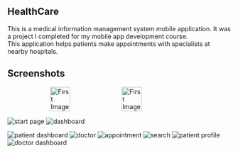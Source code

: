 ## HealthCare
This is a medical information management system mobile application. It was a project I completed for my mobile app development course. This application helps patients make appointments with specialists at nearby hospitals.

## Screenshots

<div style="display: flex; justify-content: center;">
    <img src="https://i.ibb.co/VJFxS5x/start-page.jpg" alt="First Image" style="width: 30%; padding-right: 2%;">
    <img src="https://i.ibb.co/xGCpzMY/dashboard.jpg" alt="First Image" style="width: 30%;">
</div>



![start page](https://i.ibb.co/VJFxS5x/start-page.jpg)
![dashboard](https://i.ibb.co/xGCpzMY/dashboard.jpg)



![patient dashboard](https://ibb.co/XD8stzc)
![doctor](https://ibb.co/0Cy1ykb)
![appointment](https://ibb.co/YD1RLbH)
![search](https://ibb.co/WpsCSYN)
![patient profile](https://ibb.co/Ssb6JNf)
![doctor dashboard](https://ibb.co/829L4fq)
